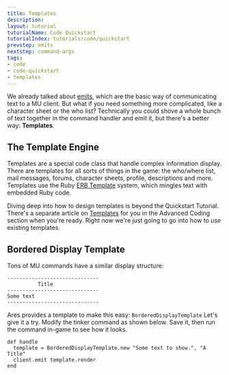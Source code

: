 ```yaml
---
title: Templates
description:
layout: tutorial
tutorialName: Code Quickstart
tutorialIndex: tutorials/code/quickstart
prevstep: emits
nextstep: command-args
tags: 
- code
- code-quickstart
- templates
---
```


We already talked about [emits](/tutorials/code/quickstart/emits), which are the basic way of communicating text to a MU client.  But what if you need something more complicated, like a character sheet or the who list?   Technically you could shove a whole bunch of text together in the command handler and emit it, but there's a better way: **Templates**.

## The Template Engine

Templates are a special code class that handle complex information display.  There are templates for all sorts of things in the game:  the who/where list, mail messages, forums, character sheets, profile, descriptions and more.  Templates use the Ruby [ERB Template](http://www.stuartellis.name/articles/erb/) system, which mingles text with embedded Ruby code.

Diving deep into how to design templates is beyond the Quickstart Tutorial.  There's a separate article on [Templates](/tutorials/code/templates) for you in the Advanced Coding section when you're ready.  Right now we're just going to go into how to _use_ existing templates.

## Bordered Display Template

Tons of MU commands have a similar display structure:

    ------------------------------
              Title
    ------------------------------
    Some text
    ------------------------------

Ares provides a template to make this easy:  `BorderedDisplayTemplate`  Let's give it a try.  Modify the tinker command as shown below.  Save it, then run the command in-game to see how it looks.

    def handle
      template = BorderedDisplayTemplate.new "Some text to show.", "A Title"
      client.emit template.render
    end